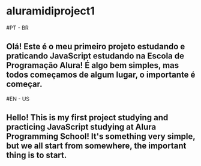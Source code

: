 # aluramidiproject1

#PT - BR
## Olá! Este é o meu primeiro projeto estudando e praticando JavaScript estudando na Escola de Programação Alura! É algo bem simples, mas todos começamos de algum lugar, o importante é começar. 

#EN - US
## Hello! This is my first project studying and practicing JavaScript studying at Alura Programming School! It's something very simple, but we all start from somewhere, the important thing is to start.
